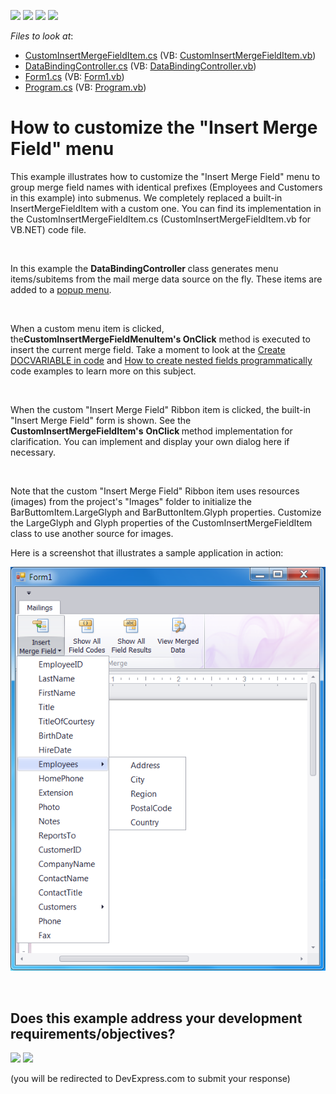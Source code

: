 <!-- default badges list -->
![](https://img.shields.io/endpoint?url=https://codecentral.devexpress.com/api/v1/VersionRange/128609910/13.1.4%2B)
[![](https://img.shields.io/badge/Open_in_DevExpress_Support_Center-FF7200?style=flat-square&logo=DevExpress&logoColor=white)](https://supportcenter.devexpress.com/ticket/details/E4177)
[![](https://img.shields.io/badge/📖_How_to_use_DevExpress_Examples-e9f6fc?style=flat-square)](https://docs.devexpress.com/GeneralInformation/403183)
[![](https://img.shields.io/badge/💬_Leave_Feedback-feecdd?style=flat-square)](#does-this-example-address-your-development-requirementsobjectives)
<!-- default badges end -->
<!-- default file list -->
*Files to look at*:

* [CustomInsertMergeFieldItem.cs](./CS/CustomInsertMergeFieldItem.cs) (VB: [CustomInsertMergeFieldItem.vb](./VB/CustomInsertMergeFieldItem.vb))
* [DataBindingController.cs](./CS/DataBindingController.cs) (VB: [DataBindingController.vb](./VB/DataBindingController.vb))
* [Form1.cs](./CS/Form1.cs) (VB: [Form1.vb](./VB/Form1.vb))
* [Program.cs](./CS/Program.cs) (VB: [Program.vb](./VB/Program.vb))
<!-- default file list end -->
# How to customize the "Insert Merge Field" menu


<p>This example illustrates how to customize the "Insert Merge Field" menu to group merge field names with identical prefixes (Employees and Customers in this example) into submenus. 
We completely replaced a built-in InsertMergeFieldItem with a custom one. You can find its implementation in the CustomInsertMergeFieldItem.cs (CustomInsertMergeFieldItem.vb for VB.NET) code file. </p>
 
<p>In this example the <strong>DataBindingController </strong>class generates menu items/subitems from the mail merge data source on the fly.
These items are added to a <a href="http://documentation.devexpress.com/#WindowsForms/clsDevExpressXtraBarsPopupMenutopic"><u>popup menu</u></a>. </p>
 
<p>When a custom menu item is clicked, the<strong>CustomInsertMergeFieldMenuItem</strong><strong>'s</strong><strong> </strong><strong>OnClick</strong> method is executed to insert the current merge field.
Take a moment to look at the <a href="https://www.devexpress.com/Support/Center/p/Q327983">Create DOCVARIABLE in code</a> and <a href="https://www.devexpress.com/Support/Center/p/E4004">How to create nested fields programmatically</a> code examples to learn more on this subject. </p>
 
<p>When the custom "Insert Merge Field" Ribbon item is clicked, the built-in "Insert Merge Field" form is shown. See the <strong>CustomInsertMergeFieldItem</strong><strong>'s</strong> <strong>OnClick </strong>method implementation for clarification.
You can implement and display your own dialog here if necessary. </p>
 
<p>Note that the custom "Insert Merge Field" Ribbon item uses resources (images) from the project's "Images" folder to initialize the BarButtomItem.LargeGlyph and BarButtonItem.Glyph properties. Customize the LargeGlyph and Glyph properties of the CustomInsertMergeFieldItem class to use another source for images. </p>

<p>Here is a screenshot that illustrates a sample application in action:</p><p><img src="https://raw.githubusercontent.com/DevExpress-Examples/how-to-customize-the-insert-merge-field-menu-e4177/13.1.4+/media/4c2ca3c3-807f-41d3-8934-88fe103f4b80.png"></p>

<br/>


<!-- feedback -->
## Does this example address your development requirements/objectives?

[<img src="https://www.devexpress.com/support/examples/i/yes-button.svg"/>](https://www.devexpress.com/support/examples/survey.xml?utm_source=github&utm_campaign=winforms-richedit-customize-insert-merge-field-menu&~~~was_helpful=yes) [<img src="https://www.devexpress.com/support/examples/i/no-button.svg"/>](https://www.devexpress.com/support/examples/survey.xml?utm_source=github&utm_campaign=winforms-richedit-customize-insert-merge-field-menu&~~~was_helpful=no)

(you will be redirected to DevExpress.com to submit your response)
<!-- feedback end -->
